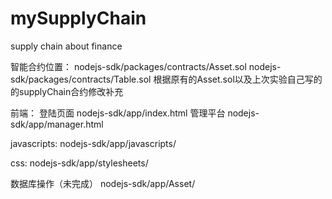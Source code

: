 # mySupplyChain
supply chain about finance

智能合约位置：
nodejs-sdk/packages/contracts/Asset.sol
nodejs-sdk/packages/contracts/Table.sol
根据原有的Asset.sol以及上次实验自己写的的supplyChain合约修改补充

前端：
登陆页面
nodejs-sdk/app/index.html
管理平台
nodejs-sdk/app/manager.html

javascripts:
nodejs-sdk/app/javascripts/

css:
nodejs-sdk/app/stylesheets/

数据库操作（未完成）
nodejs-sdk/app/Asset/

